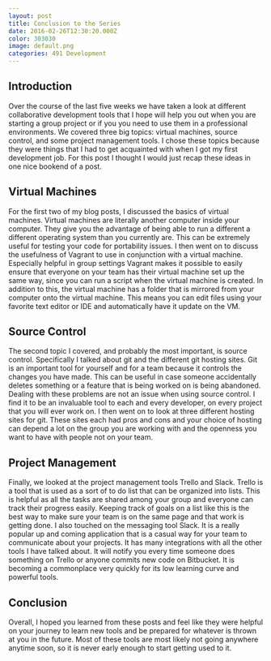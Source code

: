```yaml
---
layout: post
title: Conclusion to the Series
date: 2016-02-26T12:30:20.000Z
color: 303030
image: default.png
categories: 491 Development
---
```

Introduction
------------
Over the course of the last five weeks we have taken a look at different
collaborative development tools that I hope will help you out when you are
starting a group project or if you you need to use them in a professional
environments. We covered three big topics: virtual machines, source control, and
some project management tools. I chose these topics because they were things
that I had to get acquainted with when I got my first development job. For this
post I thought I would just recap these ideas in one nice bookend of a post.

Virtual Machines
----------------
For the first two of my blog posts, I discussed the basics of virtual machines.
Virtual machines are literally another computer inside your computer. They give
you the advantage of being able to run a different a different operating system
than you currently are. This can be extremely useful for testing your code for
portability issues. I then went on to discuss the usefulness of Vagrant to use
in conjunction with a virtual machine. Especially helpful in group settings
Vagrant makes it possible to easily ensure that everyone on your team has their
virtual machine set up the same way, since you can run a script when the virtual
machine is created. In addition to this, the virtual machine has a folder that
is mirrored from your computer onto the virtual machine. This means you can edit
files using your favorite text editor or IDE and automatically have it update on
the VM.

Source Control
--------------
The second topic I covered, and probably the most important, is source control.
Specifically I talked about git and the different git hosting sites. Git is an
important tool for yourself and for a team because it controls the changes you
have made. This can be useful in case someone accidentally deletes something or
a feature that is being worked on is being abandoned. Dealing with these
problems are not an issue when using source control. I find it to be an
invaluable tool to each and every developer, on every project that you will ever
work on. I then went on to look at three different hosting sites for git. These
sites each had pros and cons and your choice of hosting can depend a lot on the
group you are working with and the openness you want to have with people not on
your team.

Project Management
------------------
Finally, we looked at the project management tools Trello and Slack. Trello is a
tool that is used as a sort of to do list that can be organized into lists. This
is helpful as all the tasks are shared among your group and everyone can track
their progress easily. Keeping track of goals on a list like this is the best
way to make sure your team is on the same page and that work is getting done. I
also touched on the messaging tool Slack. It is a really popular up and coming
application that is a casual way for your team to communicate about your
projects. It has many integrations with all the other tools I have talked about.
It will notify you every time someone does something on Trello or anyone commits
new code on Bitbucket. It is becoming a commonplace very quickly for its low
learning curve and powerful tools.

Conclusion
----------
Overall, I hoped you learned from these posts and feel like they were helpful
on your journey to learn new tools and be prepared for whatever is thrown at you
in the future. Most of these tools are most likely not going anywhere anytime
soon, so it is never early enough to start getting used to it.
